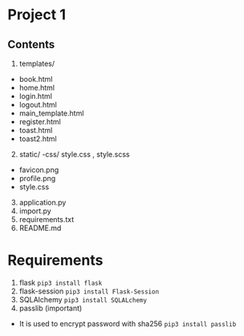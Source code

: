 
# Project 1


## Contents
1. templates/
- book.html
- home.html
- login.html
- logout.html
- main_template.html
- register.html
- toast.html
- toast2.html
2. static/
-css/ style.css , style.scss
- favicon.png
- profile.png
- style.css
3. application.py
4. import.py
5. requirements.txt
6. README.md
# Requirements

1. flask
`pip3 install flask`
2. flask-session
`pip3 install Flask-Session`
3. SQLAlchemy
`pip3 install SQLALchemy`
4. passlib (important)
- It is used to encrypt password with sha256
`pip3 install passlib`





